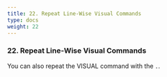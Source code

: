 ```yaml
---
title: 22. Repeat Line-Wise Visual Commands
type: docs
weight: 22
---
```


### 22. Repeat Line-Wise Visual Commands

You can also repeat the VISUAL command with the `.`.
